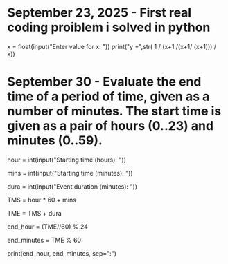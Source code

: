 # September 23, 2025 - First real coding proiblem i solved in python

x = float(input("Enter value for x: "))
print("y =",str( 1 / (x+1 /(x+1/ (x+1))) / x))


# September 30 - Evaluate the end time of a period of time, given as a number of minutes. The start time is given as a pair of hours (0..23) and minutes (0..59).

hour = int(input("Starting time (hours): "))

mins = int(input("Starting time (minutes): "))

dura = int(input("Event duration (minutes): "))

TMS = hour * 60 + mins 

TME = TMS + dura

end_hour = (TME//60) % 24

end_minutes = TME % 60

print(end_hour, end_minutes, sep=":")
